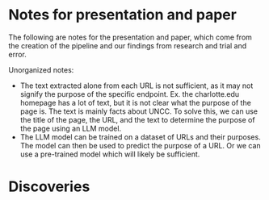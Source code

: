# Notes for presentation and paper

The following are notes for the presentation and paper, which come from the creation of the pipeline and our findings from research and trial and error.

Unorganized notes:

- The text extracted alone from each URL is not sufficient, as it may not signify the purpose of the specific endpoint. Ex. the charlotte.edu homepage has a lot of text, but it is not clear what the purpose of the page is. The text is mainly facts about UNCC. To solve this, we can use the title of the page, the URL, and the text to determine the purpose of the page using an LLM model.
- The LLM model can be trained on a dataset of URLs and their purposes. The model can then be used to predict the purpose of a URL. Or we can use a pre-trained model which will likely be sufficient.

# Discoveries

